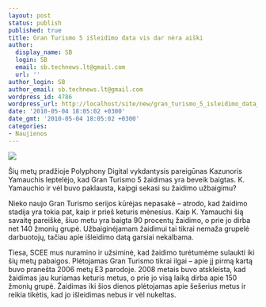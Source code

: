 ```yaml
---
layout: post
status: publish
published: true
title: Gran Turismo 5 išleidimo data vis dar nėra aiški
author:
  display_name: SB
  login: SB
  email: sb.technews.lt@gmail.com
  url: ''
author_login: SB
author_email: sb.technews.lt@gmail.com
wordpress_id: 4786
wordpress_url: http://localhost/site/new/gran_turismo_5_isleidimo_data_vis_dar_nera_aiski/
date: '2010-05-04 18:05:02 +0300'
date_gmt: '2010-05-04 18:05:02 +0300'
categories:
- Naujienos
---
```

<div class="imgright"><img src="http://www.part.lt/img/a3acf20569bea6a51f63d431bac379aa154.jpg"  /></div>
<p>Šių metų pradžioje Polyphony Digital vykdantysis pareigūnas Kazunoris Yamauchis leptelėjo, kad Gran Turismo 5 žaidimas yra beveik baigtas. K. Yamauchio ir vėl buvo paklausta, kaipgi sekasi su žaidimo užbaigimu?</p>
<p>Nieko naujo Gran Turismo serijos kūrėjas nepasakė – atrodo, kad žaidimo stadija yra tokia pat, kaip ir prieš keturis mėnesius. Kaip K. Yamauchi šią savaitę pareiškė, šiuo metu yra baigta 90 procentų žaidimo, o prie jo dirba net 140 žmonių grupė. Užbaiginėjamam žaidimui tai tikrai nemaža grupelė darbuotojų, tačiau apie išleidimo datą garsiai nekalbama.</p>
<p>Tiesa, SCEE mus nuramino ir užsiminė, kad žaidimo turėtumėme sulaukti iki šių metų pabaigos. Plėtojamas Gran Turismo tikrai ilgai – apie jį pirmą kartą buvo pranešta 2006 metų E3 parodoje. 2008 metais buvo atskleista, kad žaidimas jau kuriamas keturis metus, o prie jo visą laiką dirba apie 150 žmonių grupė. Žaidimas iki šios dienos plėtojamas apie šešerius metus ir reikia tikėtis, kad jo išleidimas nebus ir vėl nukeltas.<br /></p>
